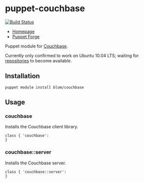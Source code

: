 puppet-couchbase
================

[![Build Status](https://secure.travis-ci.org/blom/puppet-couchbase.png)](https://travis-ci.org/blom/puppet-couchbase)

* [Homepage](https://github.com/blom/puppet-couchbase)
* [Puppet Forge](https://forge.puppetlabs.com/blom/couchbase)

Puppet module for [Couchbase][1].

Currently only confirmed to work on Ubuntu 10.04 LTS; waiting for
[repositories](http://www.couchbase.com/issues/browse/MB-6972) to become
available.

Installation
------------

    puppet module install blom/couchbase

Usage
-----

### couchbase

Installs the Couchbase client library.

    class { 'couchbase':
    }

### couchbase::server

Installs the Couchbase server.

    class { 'couchbase::server':
    }

[1]: http://www.couchbase.com/
